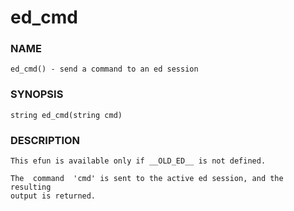 # ed_cmd

### NAME

    ed_cmd() - send a command to an ed session

### SYNOPSIS

    string ed_cmd(string cmd)

### DESCRIPTION

    This efun is available only if __OLD_ED__ is not defined.

    The  command  'cmd' is sent to the active ed session, and the resulting
    output is returned.

